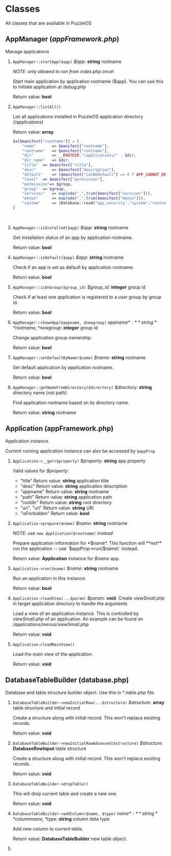 # Classes

All classes that are available in PuzzleOS

## AppManager (*appFramework.php*)

Manage applications

1. `AppManager::startApp($app)` *$app*: **string** rootname

   *NOTE: only allowed to run from index.php once*!

   Start main application by application rootname ($app). You can use this to initiate application at *debug.php*

   Return value: **bool**

2. `AppManager::listAll()`

   List all applications installed in PuzzleOS application directory (/applications)

   Return value: **array**:

   ```php
   $a[$manifest["rootname"]] = [
       "name" 		=> $manifest["rootname"],
       "rootname"	=> $manifest["rootname"],
       "dir" 		=> __ROOTDIR."/applications/" . $dir,
       "dir_name"	=> $dir,
       "title" 	=> $manifest["title"],
       "desc" 		=> $manifest["description"],
       "default" 	=> ($manifest["canBeDefault"] == 0 ? APP_CANNOT_DEFAULT : (ConfigurationMultidomain::$default_application == $manifest["rootname"] ? APP_DEFAULT : APP_NOT_DEFAULT)),
       "level" 	=> $manifest["permission"],
       "permission"=> $group,
       "group" 	=> $group,
       "services" 	=> explode(",",trim($manifest["services"])),
       "menus"		=> explode(",",trim($manifest["menus"])),
       "system" 	=> (Database::read("app_security","system","rootname",$manifest["rootname"]) == "1")
   ]
   ```

   ​

3. `AppManager::isInstalled($app)` *$app*: **string** rootname

   Get installation status of an app by application rootname.

   Return value: **bool**

4. `AppManager::isDefault($app)` *$app*: **string** rootname

   Check if an app is set as default by application rootname.

   Return value: **bool** 

5. `AppManager::isOnGroup($group_id)` *$group_id*: **integer** group id

   Check if at least one application is registered to a user group by group id.

   Return value: **bool**

6. `AppManager::chownApp($appname, $newgroup)` *$appname*: **string** rootname, *$newgroup*: **integer** group id

   Change application group ownership.

   Return value: **bool**

7. `AppManager::setDefaultByName($name)` *$name*: **string** rootname

   Set default application by application rootname.

   Return value: **bool**

8. `AppManager::getNameFromDirectory($directory)` *$directory*: **string** directory name (not path)

   Find application rootname based on its directory name.

   Return value: **string** rootname


## Application (appFramework.php)

Application instance.

Current running application instance can also be accessed by `$appProp`

1. `Application->__get($property)` *$property*: **string** app property

   Valid values for *$property*:

   * "title"	            Return value: **string** application title
   * "desc"                 Return value: **string** application description
   * "appname"        Return value: **string** rootname
   * "path"                 Return value: **string** application path
   * "rootdir"             Return value: **string** root directory
   * "uri", "url"           Return value: **string** URI
   * "isForbidden"    Return value: **bool**

2. `Application->prepare($name)` *$name*: **string** rootname

   *NOTE: use `new Application($rootname)` instead*

   Prepare application information for *$name*. This function will **not** run the application -- use `$appProp->run($name)` instead.

   Return value: **Application** instance for *$name* app.

3. `Application->run($name)` *$name*: **string** rootname

   Run an application in this instance.

   Return value: **bool**

4. `Application->loadView(...$param)` *$param*: **void**. Create *viewSmall.php* in target application directory  to handle the arguments

   Load a view of an application instance. This is controlled by *viewSmall.php* of an application. An example can be found on */applications/menus/viewSmall.php*

   Return value: **void**

5. `Application->loadMainView()` 

   Load the main view of the application.

   Return value: **void**

## DatabaseTableBuilder (database.php)

Database and table structure builder object. Use this in **.table.php* file.

1. `DatabaseTableBuilder->newInitialRow(...$structure)` *$structure*: **array** table structure and initial record

   Create a structure along with initial record. This won't replace existing records.

   Return value: **void**

2. `DatabaseTableBuilder->newInitialRowAdvanced($structure)` *$structure*: **DatabaseRowInput** table structure

   Create a structure along with initial record. This won't replace existing records.

   Return value: **void**

3. `DatabaseTableBuilder->dropTable()`

   This will drop current table and create a new one.

   Return value: **void**

4. `DatabaseTableBuilder->addColumn($name, $type)` *$name*: **string** column name, *$type*: **string** column data type

   Add new column to current table.

   Return value: **DatabaseTableBuilder** new table object.

5. ​